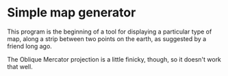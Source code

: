 # Simple map generator

This program is the beginning of a tool for displaying a particular type of map, along a strip between two points on the earth, as suggested by a friend long ago.

The Oblique Mercator projection is a little finicky, though, so it doesn't work that well.
